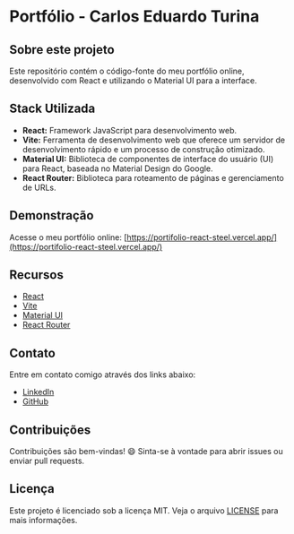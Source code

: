 # Portfólio - Carlos Eduardo Turina

## Sobre este projeto

Este repositório contém o código-fonte do meu portfólio online, desenvolvido com React e utilizando o Material UI para a interface.

## Stack Utilizada

* **React:** Framework JavaScript para desenvolvimento web.
* **Vite:** Ferramenta de desenvolvimento web que oferece um servidor de desenvolvimento rápido e um processo de construção otimizado.
* **Material UI:** Biblioteca de componentes de interface do usuário (UI) para React, baseada no Material Design do Google.
* **React Router:** Biblioteca para roteamento de páginas e gerenciamento de URLs.

## Demonstração

Acesse o meu portfólio online: [https://portifolio-react-steel.vercel.app/](https://portifolio-react-steel.vercel.app/)

## Recursos

* [React](https://reactjs.org/)
* [Vite](https://vitejs.dev/)
* [Material UI](https://mui.com/)
* [React Router](https://reactrouter.com/)

## Contato

Entre em contato comigo através dos links abaixo:

* [LinkedIn](https://www.linkedin.com/in/carlos-eduardo-turina-014a5425b)
* [GitHub](https://github.com/anirutsolrak)

##  Contribuições

Contribuições são bem-vindas! 😄 Sinta-se à vontade para abrir issues ou enviar pull requests.

## Licença

Este projeto é licenciado sob a licença MIT. Veja o arquivo [LICENSE](LICENSE) para mais informações.
